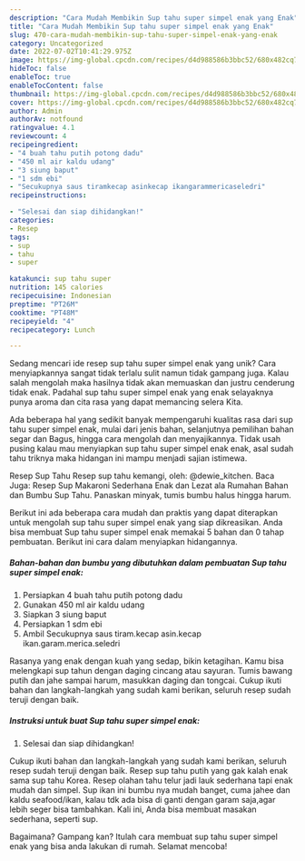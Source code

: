 ```yaml
---
description: "Cara Mudah Membikin Sup tahu super simpel enak yang Enak"
title: "Cara Mudah Membikin Sup tahu super simpel enak yang Enak"
slug: 470-cara-mudah-membikin-sup-tahu-super-simpel-enak-yang-enak
category: Uncategorized
date: 2022-07-02T10:41:29.975Z
image: https://img-global.cpcdn.com/recipes/d4d988586b3bbc52/680x482cq70/sup-tahu-super-simpel-enak-foto-resep-utama.jpg
hideToc: false
enableToc: true
enableTocContent: false
thumbnail: https://img-global.cpcdn.com/recipes/d4d988586b3bbc52/680x482cq70/sup-tahu-super-simpel-enak-foto-resep-utama.jpg
cover: https://img-global.cpcdn.com/recipes/d4d988586b3bbc52/680x482cq70/sup-tahu-super-simpel-enak-foto-resep-utama.jpg
author: Admin
authorAv: notfound
ratingvalue: 4.1
reviewcount: 4
recipeingredient:
- "4 buah tahu putih potong dadu"
- "450 ml air kaldu udang"
- "3 siung baput"
- "1 sdm ebi"
- "Secukupnya saus tiramkecap asinkecap ikangarammericaseledri"
recipeinstructions:

- "Selesai dan siap dihidangkan!"
categories:
- Resep
tags:
- sup
- tahu
- super

katakunci: sup tahu super 
nutrition: 145 calories
recipecuisine: Indonesian
preptime: "PT26M"
cooktime: "PT48M"
recipeyield: "4"
recipecategory: Lunch

---
```





Sedang mencari ide resep sup tahu super simpel enak yang unik? Cara menyiapkannya sangat tidak terlalu sulit namun tidak gampang juga. Kalau salah mengolah maka hasilnya tidak akan memuaskan dan justru cenderung tidak enak. Padahal sup tahu super simpel enak yang enak selayaknya punya aroma dan cita rasa yang dapat memancing selera Kita.





Ada beberapa hal yang sedikit banyak mempengaruhi kualitas rasa dari sup tahu super simpel enak, mulai dari jenis bahan, selanjutnya pemilihan bahan segar dan Bagus, hingga cara mengolah dan menyajikannya. Tidak usah pusing kalau mau menyiapkan sup tahu super simpel enak enak,      asal sudah tahu triknya maka hidangan ini mampu menjadi sajian istimewa.














Resep Sup Tahu Resep sup tahu kemangi, oleh: @dewie_kitchen. Baca Juga: Resep Sup Makaroni Sederhana Enak dan Lezat ala Rumahan Bahan dan Bumbu Sup Tahu. Panaskan minyak, tumis bumbu halus hingga harum.






Berikut ini ada beberapa cara mudah dan praktis yang dapat diterapkan untuk mengolah sup tahu super simpel enak yang siap dikreasikan. Anda bisa membuat Sup tahu super simpel enak memakai 5 bahan dan 0 tahap pembuatan. Berikut ini cara dalam menyiapkan hidangannya.

<!--inarticleads1-->

##### Bahan-bahan dan bumbu yang dibutuhkan dalam pembuatan Sup tahu super simpel enak:

1. Persiapkan 4 buah tahu putih potong dadu
1. Gunakan 450 ml air kaldu udang
1. Siapkan 3 siung baput
1. Persiapkan 1 sdm ebi
1. Ambil Secukupnya saus tiram.kecap asin.kecap ikan.garam.merica.seledri


Rasanya yang enak dengan kuah yang sedap, bikin ketagihan. Kamu bisa melengkapi sup tahun dengan daging cincang atau sayuran. Tumis bawang putih dan jahe sampai harum, masukkan daging dan tongcai. Cukup ikuti bahan dan langkah-langkah yang sudah kami berikan, seluruh resep sudah teruji dengan baik. 

<!--inarticleads2-->

##### Instruksi untuk buat Sup tahu super simpel enak:


1. Selesai dan siap dihidangkan!

Cukup ikuti bahan dan langkah-langkah yang sudah kami berikan, seluruh resep sudah teruji dengan baik. Resep sup tahu putih yang gak kalah enak sama sup tahu Korea. Resep olahan tahu telur jadi lauk sederhana tapi enak mudah dan simpel. Sup ikan ini bumbu nya mudah banget, cuma jahee dan kaldu seafood/ikan, kalau tdk ada bisa di ganti dengan garam saja,agar lebih seger bisa tambahkan. Kali ini, Anda bisa membuat masakan sederhana, seperti sup. 

Bagaimana? Gampang kan? Itulah cara membuat sup tahu super simpel enak yang bisa anda lakukan di rumah. Selamat mencoba!
